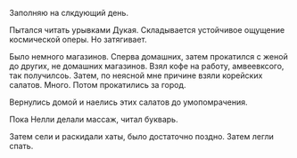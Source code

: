 Заполняю на слкдующий день.

Пытался читать урывками Дукая. Складывается устойчивое ощущение космической оперы. Но затягивает.

Было немного магазинов. Сперва домашних, затем прокатился с женой до других, не домашних магазинов. Взял кофе на работу, амвеевксого, так получилсоь.
Затем, по неясной мне причине взяли корейских салатов. Много. Потом прокатились за город.

Вернулись домой и наелись этих салатов до умопомрачения.

Пока Нелли делали массаж, читал букварь.

Затем сели и раскидали хаты, было достаточно поздно. Затем легли спать.